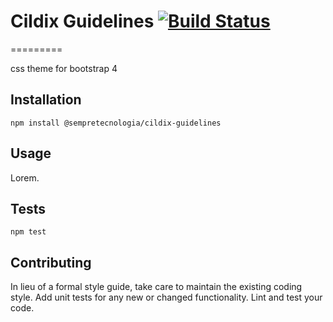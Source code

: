 # Cildix Guidelines [![Build Status](https://travis-ci.org/sempretecnologia/cildix-guidelines.svg?branch=master)](https://travis-ci.org/sempretecnologia/cildix-guidelines)
=========

css theme for bootstrap 4

## Installation

  `npm install @sempretecnologia/cildix-guidelines`

## Usage

Lorem.

## Tests

  `npm test`

## Contributing

In lieu of a formal style guide, take care to maintain the existing coding style. Add unit tests for any new or changed functionality. Lint and test your code.